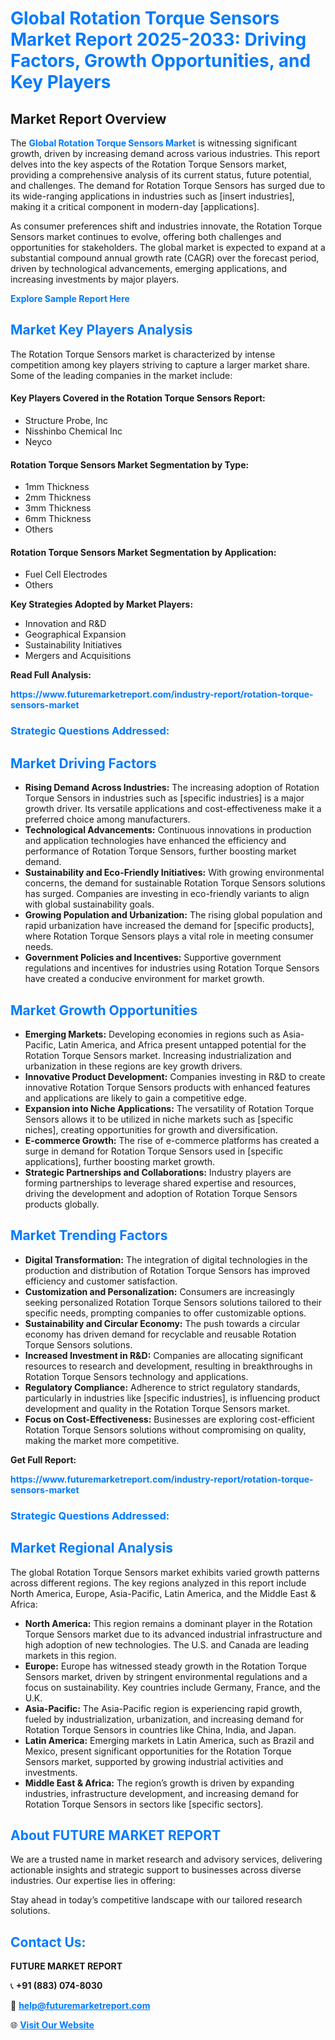 <h1 style="color: #007BFF;">Global Rotation Torque Sensors Market Report 2025-2033: Driving Factors, Growth Opportunities, and Key Players</h1>

<section id="overview">
<h2>Market Report Overview</h2>
<p>The <a href="https://www.futuremarketreport.com/industry-report/rotation-torque-sensors-market" style="color: #007BFF; text-decoration: none;"><strong>Global Rotation Torque Sensors Market</strong></a> is witnessing significant growth, driven by increasing demand across various industries. This report delves into the key aspects of the Rotation Torque Sensors market, providing a comprehensive analysis of its current status, future potential, and challenges. The demand for Rotation Torque Sensors has surged due to its wide-ranging applications in industries such as [insert industries], making it a critical component in modern-day [applications].</p>
<p>As consumer preferences shift and industries innovate, the Rotation Torque Sensors market continues to evolve, offering both challenges and opportunities for stakeholders. The global market is expected to expand at a substantial compound annual growth rate (CAGR) over the forecast period, driven by technological advancements, emerging applications, and increasing investments by major players.</p>
</section>

<section id="overview">
<p><a href="https://www.futuremarketreport.com/request-sample/reportId=33253" style="color: #007BFF; text-decoration: none;"><strong>Explore Sample Report Here</strong></a></p>
</section>

<section id="key-players">
<h2 style="color: #007BFF;">Market Key Players Analysis</h2>
<p>The Rotation Torque Sensors market is characterized by intense competition among key players striving to capture a larger market share. Some of the leading companies in the market include:</p>
<h4>Key Players Covered in the Rotation Torque Sensors Report:</h4>
<ul><li>Structure Probe, Inc</li><li>Nisshinbo Chemical Inc</li><li>Neyco</li></ul>
<h4>Rotation Torque Sensors Market Segmentation by Type:</h4>
<ul><li>1mm Thickness</li><li>2mm Thickness</li><li>3mm Thickness</li><li>6mm Thickness</li><li>Others</li></ul>

<h4>Rotation Torque Sensors Market Segmentation by Application:</h4>
<ul><li>Fuel Cell Electrodes</li><li>Others</li></ul>
<p><strong>Key Strategies Adopted by Market Players:</strong></p>
<ul>
<li>Innovation and R&D</li>
<li>Geographical Expansion</li>
<li>Sustainability Initiatives</li>
<li>Mergers and Acquisitions</li>
</ul>
</section>

<section>
<p><strong>Read Full Analysis: </strong></p><a href="https://www.futuremarketreport.com/industry-report/rotation-torque-sensors-market" style="color: #007BFF; text-decoration: none;"><strong>https://www.futuremarketreport.com/industry-report/rotation-torque-sensors-market</strong></a>
<h3 style="color: #007BFF;">Strategic Questions Addressed:</h3>
</section>

<section id="driving-factors">
<h2 style="color: #007BFF;">Market Driving Factors</h2>
<ul>
<li><strong>Rising Demand Across Industries:</strong> The increasing adoption of Rotation Torque Sensors in industries such as [specific industries] is a major growth driver. Its versatile applications and cost-effectiveness make it a preferred choice among manufacturers.</li>
<li><strong>Technological Advancements:</strong> Continuous innovations in production and application technologies have enhanced the efficiency and performance of Rotation Torque Sensors, further boosting market demand.</li>
<li><strong>Sustainability and Eco-Friendly Initiatives:</strong> With growing environmental concerns, the demand for sustainable Rotation Torque Sensors solutions has surged. Companies are investing in eco-friendly variants to align with global sustainability goals.</li>
<li><strong>Growing Population and Urbanization:</strong> The rising global population and rapid urbanization have increased the demand for [specific products], where Rotation Torque Sensors plays a vital role in meeting consumer needs.</li>
<li><strong>Government Policies and Incentives:</strong> Supportive government regulations and incentives for industries using Rotation Torque Sensors have created a conducive environment for market growth.</li>
</ul>
</section>

<section id="growth-opportunities">
<h2 style="color: #007BFF;">Market Growth Opportunities</h2>
<ul>
<li><strong>Emerging Markets:</strong> Developing economies in regions such as Asia-Pacific, Latin America, and Africa present untapped potential for the Rotation Torque Sensors market. Increasing industrialization and urbanization in these regions are key growth drivers.</li>
<li><strong>Innovative Product Development:</strong> Companies investing in R&D to create innovative Rotation Torque Sensors products with enhanced features and applications are likely to gain a competitive edge.</li>
<li><strong>Expansion into Niche Applications:</strong> The versatility of Rotation Torque Sensors allows it to be utilized in niche markets such as [specific niches], creating opportunities for growth and diversification.</li>
<li><strong>E-commerce Growth:</strong> The rise of e-commerce platforms has created a surge in demand for Rotation Torque Sensors used in [specific applications], further boosting market growth.</li>
<li><strong>Strategic Partnerships and Collaborations:</strong> Industry players are forming partnerships to leverage shared expertise and resources, driving the development and adoption of Rotation Torque Sensors products globally.</li>
</ul>
</section>

<section id="trending-factors">
<h2 style="color: #007BFF;">Market Trending Factors</h2>
<ul>
<li><strong>Digital Transformation:</strong> The integration of digital technologies in the production and distribution of Rotation Torque Sensors has improved efficiency and customer satisfaction.</li>
<li><strong>Customization and Personalization:</strong> Consumers are increasingly seeking personalized Rotation Torque Sensors solutions tailored to their specific needs, prompting companies to offer customizable options.</li>
<li><strong>Sustainability and Circular Economy:</strong> The push towards a circular economy has driven demand for recyclable and reusable Rotation Torque Sensors solutions.</li>
<li><strong>Increased Investment in R&D:</strong> Companies are allocating significant resources to research and development, resulting in breakthroughs in Rotation Torque Sensors technology and applications.</li>
<li><strong>Regulatory Compliance:</strong> Adherence to strict regulatory standards, particularly in industries like [specific industries], is influencing product development and quality in the Rotation Torque Sensors market.</li>
<li><strong>Focus on Cost-Effectiveness:</strong> Businesses are exploring cost-efficient Rotation Torque Sensors solutions without compromising on quality, making the market more competitive.</li>
</ul>
</section>

<section>
<p><strong>Get Full Report: </strong></p><a href="https://www.futuremarketreport.com/industry-report/rotation-torque-sensors-market" style="color: #007BFF; text-decoration: none;"><strong>https://www.futuremarketreport.com/industry-report/rotation-torque-sensors-market</strong></a>
<h3 style="color: #007BFF;">Strategic Questions Addressed:</h3>
</section>


<section id="regional-analysis">
<h2 style="color: #007BFF;">Market Regional Analysis</h2>
<p>The global Rotation Torque Sensors market exhibits varied growth patterns across different regions. The key regions analyzed in this report include North America, Europe, Asia-Pacific, Latin America, and the Middle East & Africa:</p>
<ul>
<li><strong>North America:</strong> This region remains a dominant player in the Rotation Torque Sensors market due to its advanced industrial infrastructure and high adoption of new technologies. The U.S. and Canada are leading markets in this region.</li>
<li><strong>Europe:</strong> Europe has witnessed steady growth in the Rotation Torque Sensors market, driven by stringent environmental regulations and a focus on sustainability. Key countries include Germany, France, and the U.K.</li>
<li><strong>Asia-Pacific:</strong> The Asia-Pacific region is experiencing rapid growth, fueled by industrialization, urbanization, and increasing demand for Rotation Torque Sensors in countries like China, India, and Japan.</li>
<li><strong>Latin America:</strong> Emerging markets in Latin America, such as Brazil and Mexico, present significant opportunities for the Rotation Torque Sensors market, supported by growing industrial activities and investments.</li>
<li><strong>Middle East & Africa:</strong> The region’s growth is driven by expanding industries, infrastructure development, and increasing demand for Rotation Torque Sensors in sectors like [specific sectors].</li>
</ul>
</section>

<footer>
<h2 style="color: #007BFF;">About FUTURE MARKET REPORT</h2>
<p>We are a trusted name in market research and advisory services, delivering actionable insights and strategic support to businesses across diverse industries. Our expertise lies in offering:</p>

<p>Stay ahead in today’s competitive landscape with our tailored research solutions.</p>

<h2 style="color: #007BFF;">Contact Us:</h2>
<p><strong>FUTURE MARKET REPORT</strong></p>
<p>📞 <strong>+91 (883) 074-8030</strong></p>
<p>📧 <strong><a href="mailto:help@futuremarketreport.com" style="color: #007BFF;">help@futuremarketreport.com</a></strong></p>
<p>🌐 <strong><a href="https://www.futuremarketreport.com/" style="color: #007BFF;">Visit Our Website</a></strong></p>
</footer>
